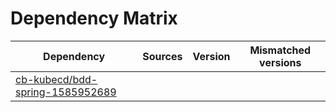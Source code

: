 # Dependency Matrix

Dependency | Sources | Version | Mismatched versions
---------- | ------- | ------- | -------------------
[cb-kubecd/bdd-spring-1585952689](https://github.com/cb-kubecd/bdd-spring-1585952689.git) |  | []() | 
